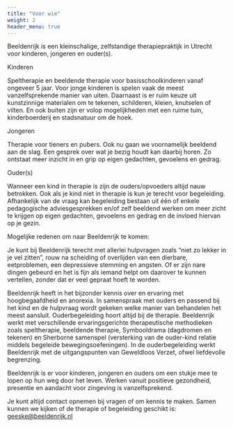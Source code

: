 ```yaml
---
title: "Voor wie"
weight: 2
header_menu: true
---
```


Beeldenrijk is een kleinschalige, zelfstandige therapiepraktijk in Utrecht voor kinderen, jongeren en ouder(s).

Kinderen

Speltherapie en beeldende therapie voor basisschoolkinderen vanaf ongeveer 5 jaar. Voor jonge kinderen is spelen vaak de meest vanzelfsprekende manier van uiten. Daarnaast is er ruim keuze uit kunstzinnige materialen om te tekenen, schilderen, kleien, knutselen of vilten. En ook buiten zijn er volop mogelijkheden met een ruime tuin, kinderboerderij en stadsnatuur om de hoek.

Jongeren

Therapie voor tieners en pubers. Ook nu gaan we voornamelijk beeldend aan de slag. Een gesprek over wat je bezig houdt kan daarbij horen. Zo ontstaat meer inzicht in en grip op eigen gedachten, gevoelens en gedrag.

Ouder(s)

Wanneer een kind in therapie is zijn de ouders/opvoeders altijd nauw betrokken. Ook als je kind niet in therapie is kun je terecht voor begeleiding. Afhankelijk van de vraag kan begeleiding bestaan uit één of enkele pedagogische adviesgesprekken en/of zelf beeldend werken om meer zicht te krijgen op eigen gedachten, gevoelens en gedrag en de invloed hiervan op je gezin.

Mogelijke redenen om naar Beeldenrijk te komen:

Je kunt bij Beeldenrijk terecht met allerlei hulpvragen zoals “niet zo lekker in je vel zitten”, rouw na scheiding of overlijden van een dierbare, eetproblemen, een depressieve stemming en angsten. Of er zijn nare dingen gebeurd en het is fijn als iemand helpt om daarover te kunnen vertellen, zonder dat er veel gepraat hoeft te worden.

Beeldenrijk heeft in het bijzonder kennis over en ervaring met hoogbegaafdheid en anorexia. In samenspraak met ouders en passend bij het kind en de hulpvraag wordt gekeken welke manier van behandelen het meest aansluit. Ouderbegeleiding hoort altijd bij de therapie. Beeldenrijk werkt met verschillende ervaringsgerichte therapeutische methodieken zoals speltherapie, beeldende therapie, Symbooldrama (dagdromen en tekenen) en Sherborne samenspel (versterking van de ouder-kind relatie middels begeleide bewegingsoefeningen). In de ouderbegeleiding werkt Beeldenrijk met de uitgangspunten van Geweldloos Verzet, ofwel liefdevolle begrenzing.

Beeldenrijk is er voor kinderen, jongeren en ouders om een stukje mee te lopen op hun weg door het leven. Werken vanuit positieve gezondheid, presentie en aandacht voor zingeving is vanzelfsprekend.

Je kunt altijd contact opnemen bij vragen of om kennis te maken. Samen kunnen we kijken of de therapie of begeleiding geschikt is: geeske@beeldenrijk.nl
